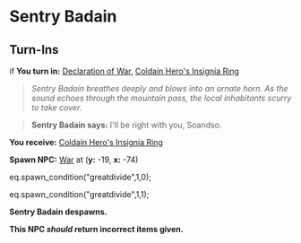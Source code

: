 # Sentry Badain
## Turn-Ins





if **You turn in:** [Declaration of War](/item/1567), [Coldain Hero's Insignia Ring](/item/30369)


>*Sentry Badain breathes deeply and blows into an ornate horn. As the sound echoes through the mountain pass, the local inhabitants scurry to take cover.*


>**Sentry Badain says:** I'll be right with you, Soandso.


 **You receive:**  [Coldain Hero's Insignia Ring](/item/30369) 


**Spawn NPC:**  [War](/npc/118137) at (**y:** -19, **x:** -74)


eq.spawn_condition("greatdivide",1,0);


eq.spawn_condition("greatdivide",1,1);


**Sentry Badain despawns.**

**This NPC *should* return incorrect items given.**
